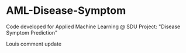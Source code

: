 # AML-Disease-Symptom
Code developed for Applied Machine Learning @ SDU Project: "Disease Symptom Prediction"


Louis comment update